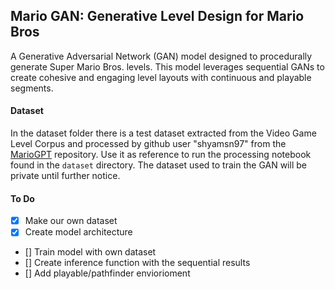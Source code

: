 ## Mario GAN: Generative Level Design for Mario Bros

A Generative Adversarial Network (GAN) model designed to procedurally generate Super Mario Bros. levels. This model leverages sequential GANs to create cohesive and engaging level layouts with continuous and playable segments.

#### Dataset

In the dataset folder there is a test dataset extracted from the Video Game Level Corpus and processed by github user "shyamsn97" from the [MarioGPT](https://github.com/shyamsn97/mario-gpt/blob/main/mario_gpt/level.py) repository. Use it as reference to run the processing notebook found in the `dataset` directory. The dataset used to train the GAN will be private until further notice.

#### To Do

* [X] Make our own dataset
* [X] Create model architecture
* [] Train model with own dataset
* [] Create inference function with the sequential results
* [] Add playable/pathfinder enviorioment 
